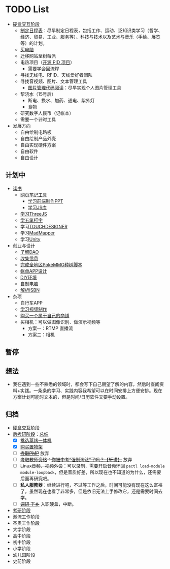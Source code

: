 # TODO List

- [硬盒交互阶段](./硬盒交互阶段/)
  - [制定日程表]()：尽早制定日程表，包括工作、运动、泛知识类学习（哲学、经济、贸易、工业、服务等）、科技与技术以及艺术与音乐（手绘、展览等）的计划。
  - [买电脑](./我的电脑.md)
  - 迁移网站至树莓派
  - 电热项目（[开源 PID 项目](https://www.bilibili.com/medialist/play/watchlater/BV1Zf4y1Z7Ma)）
    - 需要学会回流焊
  - 寻找无线电、RFID、天线爱好者团队
  - 寻找音视频、图片、文本管理工具
    - [图片管理代码阅读]()：尽早实现个人图片管理工具
  - 帮浇水（15号后）
    - 断电、换水、加药、通电、紫外灯
    - 食物
  - 研究数字人民币（记帐本）
  - 需要一个计时工具
- 发展方向
  - 自由绘制电路板
  - 自由绘制产品外壳
  - 自由实现硬件方案
  - 自由软件
  - 自由设计



## 计划中

- [读书](./%E8%AF%BB%E4%B9%A6.md)
  - [网页笔记工具](网页笔记工具.md)
    - [学习前端制作PPT](学习制作前端PPT.md)
    - [学习JS库](../../技术/编程/JS.md)
  - [学习ThreeJS](./Learn%20ThreeJS.md)
  - [学五笔打字](学五笔打字.md)
  - 学习[TOUCHDESIGNER](https://derivative.ca/download)
  - 学习[MadMapper](https://madmapper.com/madmapper/software)
  - 学习[Unity](https://unity.com/cn/download#how-get-started)
- 创业与设计
  - [了解DAO](../../技术/WEB/Web3.0.md)
  - [收集信息](./RSS%20Information%20Well.md)
  - [完成全地区PokeMMO种树脚本](../游戏/PokeMMO_tools)
  - [帐单APP设计](帐单APP设计.md)
  - [DIY环境](DIY环境.md)
  - [自制电脑](自制电脑.md)
  - [解析ISBN](https://baike.baidu.com/item/%E5%9B%BD%E9%99%85%E6%A0%87%E5%87%86%E4%B9%A6%E5%8F%B7/3271472)
- 杂项
  - 自行车APP
  - [学习视频制作](视频制作/)
  - [购买一个属于自己的商铺](./商铺.md)
  - 买相机：可以做图像识别、做演示视频等
    - 方案一：RTMP 直播流
    - 方案二：相机



## 暂停





## 想法

- 我在遇到一些不熟悉的领域时，都会写下自己期望了解的内容，然后时查阅资料+实践。一条条的学习、实践内容我希望可以在时间安排上方便安排。现在方案计划可能时文本的，但是时间/日历软件又要手动设置。



## 归档

- [硬盒交互阶段](./硬盒交互阶段/)
- [后考研阶段](./后考研阶段/)：[总结](./后考研阶段/总结.md)
  - [x] [挑选蒸烤一体机](../../生活/美食/厨具/蒸烤一体机.md)
  - [x] [购买置物架](../../生活/收纳/家庭置物架.md)
  - [ ] ~~[考取PMP](./放弃/考取PMP.md)~~ 放弃
  - [ ] ~~[考取教师资格](https://ntce.neea.edu.cn/)：[你被中考“强制淘汰”了吗？【轩讲】](https://www.bilibili.com/video/BV1tr4y1B73i?share_source=copy_web)~~ 放弃
  - [ ] ~~Linux音频、视频外设~~：可以录制，需要开启音频环回 `pactl load-module module-loopback`，但是音质好差，所以现在也不知道的为什么，还需要后面再研究吧。
  - [ ] **私人服務器**：继续进行吧，不过等工作之后，时间可能没有现在这么富裕了，虽然现在也看了非常多，但是依旧无法上手修改它，还是需要时间去学。
  - [ ] ~~[调研 下乡](../../生活/其他/农村可持续发展青年人才培养计划.md)~~ 入职硬盒，中断。
- [考研阶段](../../考研/)
- 潮流工作阶段
- 圣奥工作阶段
- 大学阶段
- 高中阶段
- 初中阶段
- 小学阶段
- 幼儿园阶段
- 史前阶段
